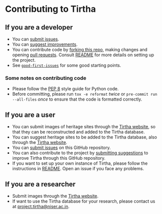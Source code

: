 # Contributing to Tirtha

## If you are a developer
- You can [submit issues](https://github.com/smlab-niser/tirtha-public/issues/new/choose).
- You can [suggest improvements](https://github.com/smlab-niser/tirtha-public/issues/new/choose).
- You can contribute code by [forking this repo](https://github.com/smlab-niser/tirtha-public/fork), making changes and opening [pull requests](https://github.com/smlab-niser/tirtha-public/pulls). Consult [README](./README.md) for more details on setting up the project.
- See [`good-first-issues`](https://github.com/smlab-niser/tirtha-public/issues?q=is%3Aopen+is%3Aissue+label%3A%22good+first+issue%22) for some good starting points.

### Some notes on contributing code
- Please follow the [PEP 8](https://www.python.org/dev/peps/pep-0008/) style guide for Python code.
- Before committing, please run `tox -e reformat` *twice* or `pre-commit run --all-files` *once* to ensure that the code is formatted correctly.

## If you are a user
- You can submit images of heritage sites through the [Tirtha website](https://smlab.niser.ac.in/project/tirtha/), so that they can be reconstructed and added to the Tirtha database.
- You can suggest heritage sites to be added to the Tirtha database, also through the [Tirtha website](https://smlab.niser.ac.in/project/tirtha/).
- You can [submit issues](https://github.com/smlab-niser/tirtha-public/issues/new/choose) on this GitHub repository.
- You can also contribute to the project by [submitting suggestions](https://github.com/smlab-niser/tirtha-public/issues/new/choose) to improve Tirtha through this GitHub repository.
- If you want to set up your own instance of Tirtha, please follow the instructions in [README](./README.md). Open an issue if you face any problems.

## If you are a researcher
- Submit images through the [Tirtha website](https://smlab.niser.ac.in/project/tirtha/).
- If want to use the Tirtha database for your research, please contact us at [project.tirtha@niser.ac.in](mailto:project.tirtha@niser.ac.in).
